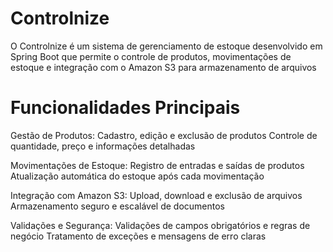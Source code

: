 # Controlnize
O Controlnize é um sistema de gerenciamento de estoque desenvolvido em Spring Boot que permite o controle de produtos, movimentações de estoque e integração com o Amazon S3 para armazenamento de arquivos

# Funcionalidades Principais
Gestão de Produtos:
Cadastro, edição e exclusão de produtos
Controle de quantidade, preço e informações detalhadas

Movimentações de Estoque:
Registro de entradas e saídas de produtos
Atualização automática do estoque após cada movimentação

Integração com Amazon S3:
Upload, download e exclusão de arquivos
Armazenamento seguro e escalável de documentos

Validações e Segurança:
Validações de campos obrigatórios e regras de negócio
Tratamento de exceções e mensagens de erro claras
